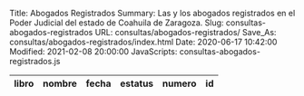 Title: Abogados Registrados
Summary: Las y los abogados registrados en el Poder Judicial del estado de Coahuila de Zaragoza.
Slug: consultas-abogados-registrados
URL: consultas/abogados-registrados/
Save_As: consultas/abogados-registrados/index.html
Date: 2020-06-17 10:42:00
Modified: 2021-02-08 20:00:00
JavaScripts: consultas-abogados-registrados.js


<table id="abogadosRegistrados" class="table" style="width:100%">
<thead>
<th>libro</th>
<th>nombre</th>
<th>fecha</th>
<th>estatus</th>
<th>numero</th>
<th>id</th>
</thead>
</table>
